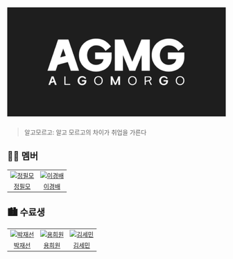 <h1 align="center"><img alt="AGMG Logo" src="https://github.com/Algo-morgo/.github/blob/main/profile/assets/logo.png"/></h1>

> 알고모르고: 알고 모르고의 차이가 취업을 가른다

## 👨‍💻 멤버

<table>
  <tr>
    <td><a href="https://github.com/itsmo1031"><img src="https://github.com/itsmo1031.png" alt="정필모" width="150" height="150"></a></td>
    <td><a href="https://github.com/rglley"><img src="https://github.com/rglley.png" alt="이경배" width="150" height="150"></a></td>
  </tr>
  <tr>
    <td style="text-align:center;"><a href="https://github.com/itsmo1031">정필모</a></td>
    <td style="text-align:center;"><a href="https://github.com/rglley">이경배</a></td>
  </tr>
</table>

## 🏙 수료생

<table>
  <tr>
    <td><a href="https://github.com/Jaeseon95"><img src="https://github.com/Jaeseon95.png" alt="박재선" width="150" height="150"></a></td>
    <td><a href="https://github.com/heecircle"><img src="https://github.com/heecircle.png" alt="용희원" width="150" height="150"></a></td>
    <td><a href="https://github.com/kimgiraffe"><img src="https://github.com/kimgiraffe.png" alt="김세민" width="150" height="150"></a></td>
  </tr>
  <tr>
    <td style="text-align:center;"><a href="https://github.com/Jaeseon95">박재선</a></td>
    <td style="text-align:center;"><a href="https://github.com/heecircle">용희원</a></td>
    <td style="text-align:center;"><a href="https://github.com/heecircle">김세민</a></td>
  </tr>
</table>
